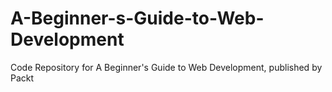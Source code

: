 # A-Beginner-s-Guide-to-Web-Development
Code Repository for A Beginner's Guide to Web Development, published by Packt
